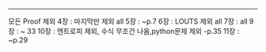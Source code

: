 
---
모든 Proof 제외
4장 : 마지막만 제외 all
5장 : ~p.7
6장 :  LOUTS 제외 all
7장 : all
9장 : ~ 33
10장 : 엔트로피 제외, 수식 무조건 나옴,python문제 제외 -p.35
11장 : ~p.29
